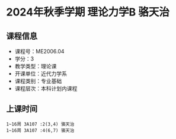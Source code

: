 # 2024年秋季学期 理论力学B 骆天治






## 课程信息

- 课程号：ME2006.04
- 学分：3
- 教学类型：理论课
- 开课单位：近代力学系
- 课程类别：专业基础
- 课程层次：本科计划内课程

## 上课时间

```
1~16周 3A107 :2(3,4) 骆天治
1~16周 3A107 :4(6,7) 骆天治
```

